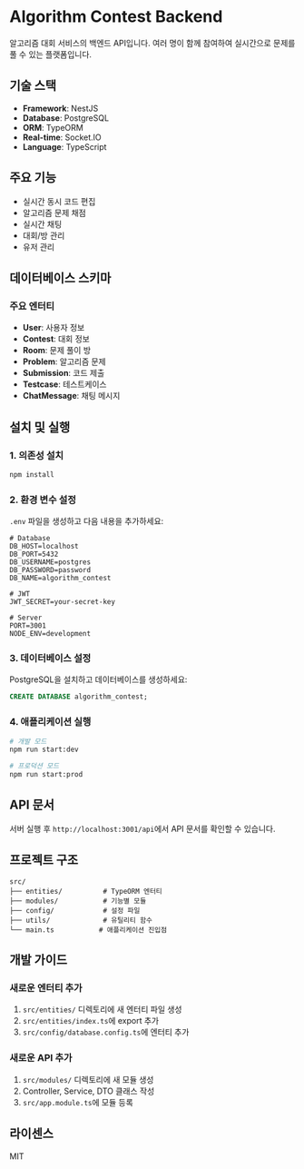 # Algorithm Contest Backend

알고리즘 대회 서비스의 백엔드 API입니다. 여러 명이 함께 참여하여 실시간으로 문제를 풀 수 있는 플랫폼입니다.

## 기술 스택

- **Framework**: NestJS
- **Database**: PostgreSQL
- **ORM**: TypeORM
- **Real-time**: Socket.IO
- **Language**: TypeScript

## 주요 기능

- 실시간 동시 코드 편집
- 알고리즘 문제 채점
- 실시간 채팅
- 대회/방 관리
- 유저 관리

## 데이터베이스 스키마

### 주요 엔터티

- **User**: 사용자 정보
- **Contest**: 대회 정보
- **Room**: 문제 풀이 방
- **Problem**: 알고리즘 문제
- **Submission**: 코드 제출
- **Testcase**: 테스트케이스
- **ChatMessage**: 채팅 메시지

## 설치 및 실행

### 1. 의존성 설치

```bash
npm install
```

### 2. 환경 변수 설정

`.env` 파일을 생성하고 다음 내용을 추가하세요:

```env
# Database
DB_HOST=localhost
DB_PORT=5432
DB_USERNAME=postgres
DB_PASSWORD=password
DB_NAME=algorithm_contest

# JWT
JWT_SECRET=your-secret-key

# Server
PORT=3001
NODE_ENV=development
```

### 3. 데이터베이스 설정

PostgreSQL을 설치하고 데이터베이스를 생성하세요:

```sql
CREATE DATABASE algorithm_contest;
```

### 4. 애플리케이션 실행

```bash
# 개발 모드
npm run start:dev

# 프로덕션 모드
npm run start:prod
```

## API 문서

서버 실행 후 `http://localhost:3001/api`에서 API 문서를 확인할 수 있습니다.

## 프로젝트 구조

```
src/
├── entities/          # TypeORM 엔터티
├── modules/           # 기능별 모듈
├── config/            # 설정 파일
├── utils/             # 유틸리티 함수
└── main.ts           # 애플리케이션 진입점
```

## 개발 가이드

### 새로운 엔터티 추가

1. `src/entities/` 디렉토리에 새 엔터티 파일 생성
2. `src/entities/index.ts`에 export 추가
3. `src/config/database.config.ts`에 엔터티 추가

### 새로운 API 추가

1. `src/modules/` 디렉토리에 새 모듈 생성
2. Controller, Service, DTO 클래스 작성
3. `src/app.module.ts`에 모듈 등록

## 라이센스

MIT 
